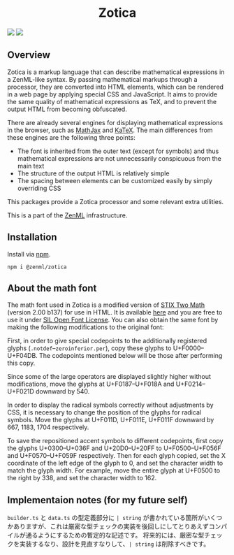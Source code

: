 <div align="center">
<h1>Zotica</h1>
</div>

![](https://img.shields.io/github/package-json/v/Ziphil/ZenmlZotica)
![](https://img.shields.io/github/commit-activity/y/Ziphil/ZenmlZotica?label=commits)


## Overview
Zotica is a markup language that can describe mathematical expressions in a ZenML-like syntax.
By passing mathematical markups through a processor, they are converted into HTML elements, which can be rendered in a web page by applying special CSS and JavaScript.
It aims to provide the same quality of mathematical expressions as TeX, and to prevent the output HTML from becoming obfuscated.

There are already several engines for displaying mathematical expressions in the browser, such as [MathJax](https://www.mathjax.org/) and [KaTeX](https://katex.org/).
The main differences from these engines are the following three points:

- The font is inherited from the outer text (except for symbols) and thus mathematical expressions are not unnecessarily conspicuous from the main text
- The structure of the output HTML is relatively simple
- The spacing between elements can be customized easily by simply overriding CSS

This packages provide a Zotica processor and some relevant extra utilities.

This is a part of the [ZenML](https://github.com/Ziphil/Zenml) infrastructure.

## Installation
Install via [npm](https://www.npmjs.com/package/@zenml/zotica).
```
npm i @zenml/zotica
```

## About the math font
The math font used in Zotica is a modified version of [STIX Two Math](https://www.stixfonts.org/) (version 2.00 b137) for use in HTML.
It is available [here](source/client/font/font.otf) and you are free to use it under [SIL Open Font License](http://scripts.sil.org/OFL).
You can also obtain the same font by making the following modifications to the original font:

First, in order to give special codepoints to the additionally registered glyphs (`.notdef`–`zeroinferior.per`), copy these glyphs to U+F0000–U+F04DB.
The codepoints mentioned below will be those after performing this copy.

Since some of the large operators are displayed slightly higher without modifications, move the glyphs at U+F0187–U+F018A and U+F0214–U+F021D downward by 540.

In order to display the radical symbols correctly without adjustments by CSS, it is necessary to change the position of the glyphs for radical symbols.
Move the glyphs at U+F011D, U+F011E, U+F011F downward by 667, 1183, 1704 respectively.

To save the repositioned accent symbols to different codepoints, first copy the glyphs U+0300–U+036F and U+20D0–U+20FF to U+F0500–U+F056F and U+F0570–U+F059F respectively.
Then for each glyph copied, set the X coordinate of the left edge of the glyph to 0, and set the character width to match the glyph width.
For example, move the entire glyph at U+F0500 to the right by 338, and set the character width to 162.

## Implementaion notes (for my future self)
`builder.ts` と `data.ts` の型定義部分に `| string` が書かれている箇所がいくつかありますが、これは厳密な型チェックの実装を後回しにしてとりあえずコンパイルが通るようにするための暫定的な記述です。
将来的には、厳密な型チェックを実装するなり、設計を見直すなりして、`| string` は削除すべきです。